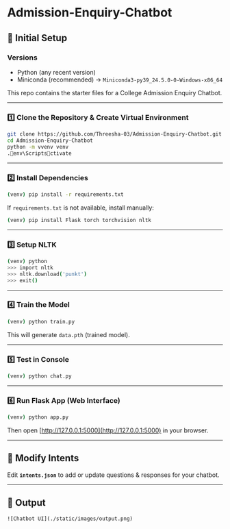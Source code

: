# Admission-Enquiry-Chatbot

## 🚀 Initial Setup

### Versions
- Python (any recent version)  
- Miniconda (recommended) → `Miniconda3-py39_24.5.0-0-Windows-x86_64`

This repo contains the starter files for a College Admission Enquiry Chatbot.

---

### 1️⃣ Clone the Repository & Create Virtual Environment
```bash
git clone https://github.com/Threesha-03/Admission-Enquiry-Chatbot.git
cd Admission-Enquiry-Chatbot
python -m vvenv venv
.env\Scriptsctivate
```

---

### 2️⃣ Install Dependencies
```bash
(venv) pip install -r requirements.txt
```

If `requirements.txt` is not available, install manually:
```bash
(venv) pip install Flask torch torchvision nltk
```

---

### 3️⃣ Setup NLTK
```bash
(venv) python
>>> import nltk
>>> nltk.download('punkt')
>>> exit()
```

---

### 4️⃣ Train the Model
```bash
(venv) python train.py
```
This will generate `data.pth` (trained model).

---

### 5️⃣ Test in Console
```bash
(venv) python chat.py
```

---

### 6️⃣ Run Flask App (Web Interface)
```bash
(venv) python app.py
```
Then open [http://127.0.0.1:5000](http://127.0.0.1:5000) in your browser.

---

## 📂 Modify Intents
Edit **`intents.json`** to add or update questions & responses for your chatbot.

---

## 📸 Output


```
![Chatbot UI](./static/images/output.png)

```
